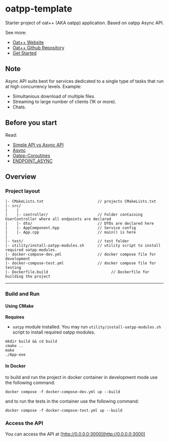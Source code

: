 # oatpp-template

Starter project of oat++ (AKA oatpp) application. Based on oatpp Async API.

See more:

-   [Oat++ Website](https://oatpp.io/)
-   [Oat++ Github Repository](https://github.com/oatpp/oatpp)
-   [Get Started](https://oatpp.io/docs/start)

## Note

Async API suits best for services dedicated to a single type of tasks that run at high concurrency levels.
Example:

-   Simultanious download of multiple files.
-   Streaming to large number of clients (1K or more).
-   Chats.

## Before you start

Read:

-   [Simple API vs Async API](https://oatpp.io/docs/simple-vs-async/)
-   [Async](https://oatpp.io/docs/async/)
-   [Oatpp-Coroutines](https://oatpp.io/docs/oatpp-coroutines/)
-   [ENDPOINT_ASYNC](https://oatpp.io/docs/components/api-controller/#endpoint-async-specifics)

## Overview

### Project layout

```
|- CMakeLists.txt                        // projects CMakeLists.txt
|- src/
|    |
|    |- controller/                      // Folder containing UserController where all endpoints are declared
|    |- dto/                             // DTOs are declared here
|    |- AppComponent.hpp                 // Service config
|    |- App.cpp                          // main() is here
|
|- test/                                 // test folder
|- utility/install-oatpp-modules.sh      // utility script to install required oatpp-modules.
|- docker-compose-dev.yml                // docker compose file for development
|- docker-compose-test.yml               // docker compose file for testing
|- Dockerfile.build                            // Dockerfile for building the project
```

---

### Build and Run

#### Using CMake

**Requires**

-   `oatpp` module installed. You may run `utility/install-oatpp-modules.sh`
    script to install required oatpp modules.

```
mkdir build && cd build
cmake ..
make
./App-exe
```

#### In Docker

to build and run the project in docker container in development mode use the following command:

```
docker compose -f docker-compose-dev.yml up --build
```

and to run the tests in the container use the following command:

```
docker compose -f docker-compose-test.yml up --build
```

### Access the API

You can access the API at [http://0.0.0.0:3000](http://0.0.0.0:3000)
